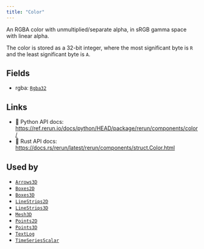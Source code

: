 ```yaml
---
title: "Color"
---
```


An RGBA color with unmultiplied/separate alpha, in sRGB gamma space with linear alpha.

The color is stored as a 32-bit integer, where the most significant
byte is `R` and the least significant byte is `A`.

## Fields

* rgba: [`Rgba32`](../datatypes/rgba32.md)

## Links
 * 🐍 Python API docs: https://ref.rerun.io/docs/python/HEAD/package/rerun/components/color/
 * 🦀 Rust API docs: https://docs.rs/rerun/latest/rerun/components/struct.Color.html


## Used by

* [`Arrows3D`](../archetypes/arrows3d.md)
* [`Boxes2D`](../archetypes/boxes2d.md)
* [`Boxes3D`](../archetypes/boxes3d.md)
* [`LineStrips2D`](../archetypes/line_strips2d.md)
* [`LineStrips3D`](../archetypes/line_strips3d.md)
* [`Mesh3D`](../archetypes/mesh3d.md)
* [`Points2D`](../archetypes/points2d.md)
* [`Points3D`](../archetypes/points3d.md)
* [`TextLog`](../archetypes/text_log.md)
* [`TimeSeriesScalar`](../archetypes/time_series_scalar.md)
